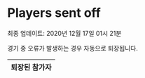 # Players sent off
최종 업데이트: 2020년 12월 17일 01시 21분


경기 중 오류가 발생하는 경우 자동으로 퇴장됩니다.


| 퇴장된 참가자 |
|:---:|